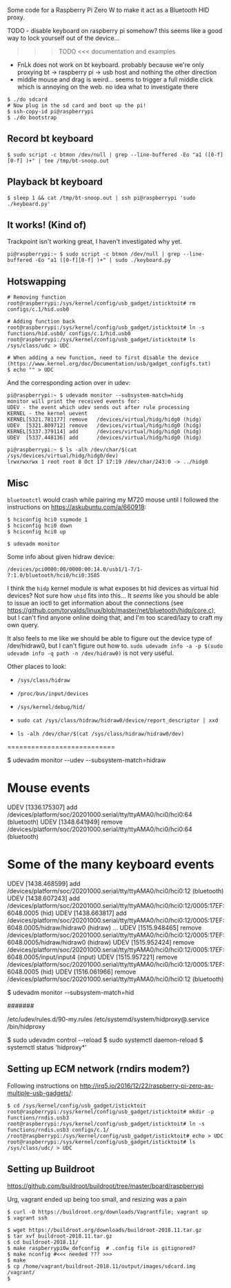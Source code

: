 Some code for a Raspberry Pi Zero W to make it act as a Bluetooth HID proxy.

TODO - disable keyboard on raspberry pi somehow? this seems like a good way to lock yourself out of the device...

>>> TODO <<< documentation and examples
- FnLk does not work on bt keyboard. probably because we're only proxying bt -> raspberry pi -> usb host and nothing the other direction
- middle mouse and drag is weird... seems to trigger a full middle click which is annoying on the web. no idea what to investigate there

```
$ ./do sdcard
# Now plug in the sd card and boot up the pi!
$ ssh-copy-id pi@raspberrypi
$ ./do bootstrap
```


## Record bt keyboard

```
$ sudo script -c btmon /dev/null | grep --line-buffered -Eo "a1 ([0-f][0-f] )+" | tee /tmp/bt-snoop.out
```

## Playback bt keyboard

```
$ sleep 1 && cat /tmp/bt-snoop.out | ssh pi@raspberrypi 'sudo ./keyboard.py'
```

## It works! (Kind of)

Trackpoint isn't working great, I haven't investigated why yet.

```
pi@raspberrypi:~ $ sudo script -c btmon /dev/null | grep --line-buffered -Eo "a1 ([0-f][0-f] )+" | sudo ./keyboard.py
```

## Hotswapping

```
# Removing function
root@raspberrypi:/sys/kernel/config/usb_gadget/isticktoit# rm configs/c.1/hid.usb0

# Adding function back
root@raspberrypi:/sys/kernel/config/usb_gadget/isticktoit# ln -s functions/hid.usb0/ configs/c.1/hid.usb0
root@raspberrypi:/sys/kernel/config/usb_gadget/isticktoit# ls /sys/class/udc > UDC

# When adding a new function, need to first disable the device (https://www.kernel.org/doc/Documentation/usb/gadget_configfs.txt)
$ echo "" > UDC
```


And the corresponding action over in udev:

```
pi@raspberrypi:~ $ udevadm monitor --subsystem-match=hidg
monitor will print the received events for:
UDEV - the event which udev sends out after rule processing
KERNEL - the kernel uevent
KERNEL[5321.781177] remove   /devices/virtual/hidg/hidg0 (hidg)
UDEV  [5321.809712] remove   /devices/virtual/hidg/hidg0 (hidg)
KERNEL[5337.379114] add      /devices/virtual/hidg/hidg0 (hidg)
UDEV  [5337.448136] add      /devices/virtual/hidg/hidg0 (hidg)

pi@raspberrypi:~ $ ls -alh /dev/char/$(cat /sys/devices/virtual/hidg/hidg0/dev)
lrwxrwxrwx 1 root root 8 Oct 17 17:19 /dev/char/243:0 -> ../hidg0
```

## Misc

`bluetootctl` would crash while pairing my M720 mouse until I followed the
instructions on <https://askubuntu.com/a/660918>:

```
$ hciconfig hci0 sspmode 1
$ hciconfig hci0 down
$ hciconfig hci0 up
```


```
$ udevadm monitor
```

Some info about given hidraw device:

```
/devices/pci0000:00/0000:00:14.0/usb1/1-7/1-7:1.0/bluetooth/hci0/hci0:3585
```

I think the `hidp` kernel module is what exposes bt hid devices as virtual hid
devices? Not sure how `uhid` fits into this... It *seems* like you should be
able to issue an ioctl to get information
about the connections (see
https://github.com/torvalds/linux/blob/master/net/bluetooth/hidp/core.c), but I
can't find anyone online doing that, and I'm too scared/lazy to craft my own query.

It also feels to me like we should be able to figure out the device type of
/dev/hidraw0, but I can't figure out how to. `sudo udevadm info -a -p $(sudo
udevadm info -q path -n /dev/hidraw0)` is not very useful.


Other places to look:

- `/sys/class/hidraw`
- `/proc/bus/input/devices`
- `/sys/kernel/debug/hid/`

- `sudo cat /sys/class/hidraw/hidraw0/device/report_descriptor | xxd`
- `ls -alh /dev/char/$(cat /sys/class/hidraw/hidraw0/dev)`





===========================

$ udevadm monitor --udev --subsystem-match=hidraw

# Mouse events
UDEV  [1336.175307] add      /devices/platform/soc/20201000.serial/tty/ttyAMA0/hci0/hci0:64 (bluetooth)
UDEV  [1348.641949] remove   /devices/platform/soc/20201000.serial/tty/ttyAMA0/hci0/hci0:64 (bluetooth)

# Some of the many keyboard events
UDEV  [1438.468599] add      /devices/platform/soc/20201000.serial/tty/ttyAMA0/hci0/hci0:12 (bluetooth)
UDEV  [1438.607243] add      /devices/platform/soc/20201000.serial/tty/ttyAMA0/hci0/hci0:12/0005:17EF:6048.0005 (hid)
UDEV  [1438.663817] add      /devices/platform/soc/20201000.serial/tty/ttyAMA0/hci0/hci0:12/0005:17EF:6048.0005/hidraw/hidraw0 (hidraw)
...
UDEV  [1515.948465] remove   /devices/platform/soc/20201000.serial/tty/ttyAMA0/hci0/hci0:12/0005:17EF:6048.0005/hidraw/hidraw0 (hidraw)
UDEV  [1515.952424] remove   /devices/platform/soc/20201000.serial/tty/ttyAMA0/hci0/hci0:12/0005:17EF:6048.0005/input/input4 (input)
UDEV  [1515.957221] remove   /devices/platform/soc/20201000.serial/tty/ttyAMA0/hci0/hci0:12/0005:17EF:6048.0005 (hid)
UDEV  [1516.061966] remove   /devices/platform/soc/20201000.serial/tty/ttyAMA0/hci0/hci0:12 (bluetooth)


$ udevadm monitor --subsystem-match=hid

#######

/etc/udev/rules.d/90-my.rules
/etc/systemd/system/hidproxy@.service
/bin/hidproxy

$ sudo udevadm control --reload
$ sudo systemctl daemon-reload
$ systemctl status 'hidproxy*'


## Setting up ECM network (rndirs modem?)

Following instructions on http://irq5.io/2016/12/22/raspberry-pi-zero-as-multiple-usb-gadgets/:

```
$ cd /sys/kernel/config/usb_gadget/isticktoit
root@raspberrypi:/sys/kernel/config/usb_gadget/isticktoit# mkdir -p functions/rndis.usb3
root@raspberrypi:/sys/kernel/config/usb_gadget/isticktoit# ln -s functions/rndis.usb3 configs/c.1/
/root@raspberrypi:/sys/kernel/config/usb_gadget/isticktoit# echo > UDC
root@raspberrypi:/sys/kernel/config/usb_gadget/isticktoit# ls /sys/class/udc/ > UDC
```

## Setting up Buildroot

https://github.com/buildroot/buildroot/tree/master/board/raspberrypi

Urg, vagrant ended up being too small, and resizing was a pain
```
$ curl -O https://buildroot.org/downloads/Vagrantfile; vagrant up
$ vagrant ssh
```

```
$ wget https://buildroot.org/downloads/buildroot-2018.11.tar.gz
$ tar xvf buildroot-2018.11.tar.gz
$ cd buildroot-2018.11/
$ make raspberrypi0w_defconfig  # .config file is gitignored?
$ make nconfig #<<< needed ??? >>>
$ make
$ cp /home/vagrant/buildroot-2018.11/output/images/sdcard.img /vagrant/
$ 
```

